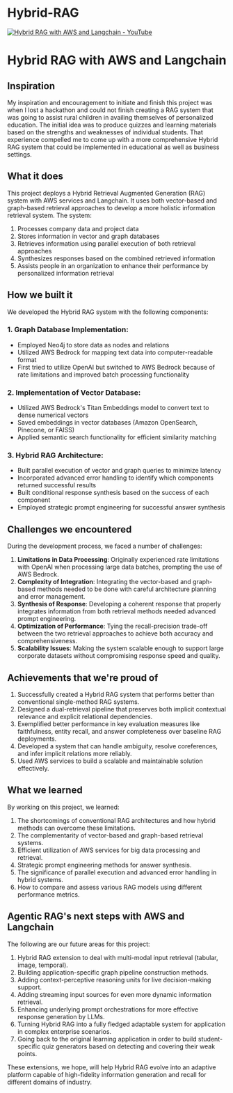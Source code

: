# Hybrid-RAG

[![Hybrid RAG with AWS and Langchain - YouTube](https://img.youtube.com/vi/lc2oy-W-eoY/0.jpg)](https://youtu.be/lc2oy-W-eoY)

# Hybrid RAG with AWS and Langchain

## Inspiration
My inspiration and encouragement to initiate and finish this project was when I lost a hackathon and could not finish creating a RAG system that was going to assist rural children in availing themselves of personalized education. The initial idea was to produce quizzes and learning materials based on the strengths and weaknesses of individual students. That experience compelled me to come up with a more comprehensive Hybrid RAG system that could be implemented in educational as well as business settings.

## What it does
This project deploys a Hybrid Retrieval Augmented Generation (RAG) system with AWS services and Langchain. It uses both vector-based and graph-based retrieval approaches to develop a more holistic information retrieval system. The system:

1. Processes company data and project data  
2. Stores information in vector and graph databases  
3. Retrieves information using parallel execution of both retrieval approaches  
4. Synthesizes responses based on the combined retrieved information  
5. Assists people in an organization to enhance their performance by personalized information retrieval  

## How we built it
We developed the Hybrid RAG system with the following components:

### 1. **Graph Database Implementation**:
- Employed Neo4j to store data as nodes and relations  
- Utilized AWS Bedrock for mapping text data into computer-readable format  
- First tried to utilize OpenAI but switched to AWS Bedrock because of rate limitations and improved batch processing functionality  

### 2. **Implementation of Vector Database**:
- Utilized AWS Bedrock's Titan Embeddings model to convert text to dense numerical vectors  
- Saved embeddings in vector databases (Amazon OpenSearch, Pinecone, or FAISS)  
- Applied semantic search functionality for efficient similarity matching  

### 3. **Hybrid RAG Architecture**:
- Built parallel execution of vector and graph queries to minimize latency  
- Incorporated advanced error handling to identify which components returned successful results  
- Built conditional response synthesis based on the success of each component  
- Employed strategic prompt engineering for successful answer synthesis  

## Challenges we encountered
During the development process, we faced a number of challenges:

1. **Limitations in Data Processing**: Originally experienced rate limitations with OpenAI when processing large data batches, prompting the use of AWS Bedrock.  
2. **Complexity of Integration**: Integrating the vector-based and graph-based methods needed to be done with careful architecture planning and error management.  
3. **Synthesis of Response**: Developing a coherent response that properly integrates information from both retrieval methods needed advanced prompt engineering.  
4. **Optimization of Performance**: Tying the recall-precision trade-off between the two retrieval approaches to achieve both accuracy and comprehensiveness.  
5. **Scalability Issues**: Making the system scalable enough to support large corporate datasets without compromising response speed and quality.  

## Achievements that we're proud of
1. Successfully created a Hybrid RAG system that performs better than conventional single-method RAG systems.  
2. Designed a dual-retrieval pipeline that preserves both implicit contextual relevance and explicit relational dependencies.  
3. Exemplified better performance in key evaluation measures like faithfulness, entity recall, and answer completeness over baseline RAG deployments.  
4. Developed a system that can handle ambiguity, resolve coreferences, and infer implicit relations more reliably.  
5. Used AWS services to build a scalable and maintainable solution effectively.  

## What we learned
By working on this project, we learned:

1. The shortcomings of conventional RAG architectures and how hybrid methods can overcome these limitations.  
2. The complementarity of vector-based and graph-based retrieval systems.  
3. Efficient utilization of AWS services for big data processing and retrieval.  
4. Strategic prompt engineering methods for answer synthesis.  
5. The significance of parallel execution and advanced error handling in hybrid systems.  
6. How to compare and assess various RAG models using different performance metrics.  

## Agentic RAG's next steps with AWS and Langchain
The following are our future areas for this project:

1. Hybrid RAG extension to deal with multi-modal input retrieval (tabular, image, temporal).  
2. Building application-specific graph pipeline construction methods.  
3. Adding context-perceptive reasoning units for live decision-making support.  
4. Adding streaming input sources for even more dynamic information retrieval.  
5. Enhancing underlying prompt orchestrations for more effective response generation by LLMs.  
6. Turning Hybrid RAG into a fully fledged adaptable system for application in complex enterprise scenarios.  
7. Going back to the original learning application in order to build student-specific quiz generators based on detecting and covering their weak points.  

These extensions, we hope, will help Hybrid RAG evolve into an adaptive platform capable of high-fidelity information generation and recall for different domains of industry.
